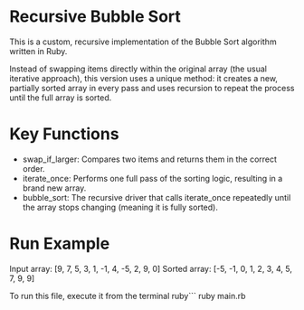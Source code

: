 # Recursive Bubble Sort

This is a custom, recursive implementation of the Bubble Sort algorithm written in Ruby.

Instead of swapping items directly within the original array (the usual iterative approach), this version uses a unique method: it creates a new, partially sorted array in every pass and uses recursion to repeat the process until the full array is sorted.

# Key Functions
- swap_if_larger: Compares two items and returns them in the correct order.
- iterate_once: Performs one full pass of the sorting logic, resulting in a brand new array.
- bubble_sort: The recursive driver that calls iterate_once repeatedly until the array stops changing (meaning it is fully sorted).

# Run Example

Input array: [9, 7, 5, 3, 1, -1, 4, -5, 2, 9, 0]
Sorted array: [-5, -1, 0, 1, 2, 3, 4, 5, 7, 9, 9]

To run this file, execute it from the terminal
ruby```
ruby main.rb
```
